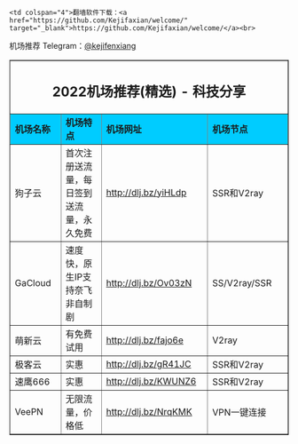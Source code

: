 <table width="100%" border="1" align="center" cellpadding="10" cellspacing="0">
  <tr>
    <td colspan="4" align="center"><h2>2022机场推荐(精选) - 科技分享</h2></td>
  </tr>
  <tr>
    <td width="215" bgcolor="#00CCFF"><strong>机场名称</strong></td>
    <td width="424" bgcolor="#00CCFF"><strong>机场特点</strong></td>
    <td width="359" bgcolor="#00CCFF"><strong>机场网址</strong></td>
    <td width="441" bgcolor="#00CCFF"><strong>机场节点</strong></td>
  </tr>
  <tr>
    <td>狗子云</td>
    <td>首次注册送流量，每日签到送流量，永久免费 </td>
    <td><a href="https://web.doggo.top/auth/register?code=GPpz" target="_blank">http://dlj.bz/yiHLdp</a></td>
    <td>SSR和V2ray</td>
  </tr>
  <tr>
    <td>GaCloud</td>
    <td>速度快，原生IP支持奈飞非自制剧</td>
    <td><a href="https://invitation.gacloud.ltd/auth/register?code=U0BQ" target="_blank">http://dlj.bz/Ov03zN</a></td>
    <td>SS/V2ray/SSR</td>
  </tr>
  <tr>
    <td>萌新云</td>
    <td>有免费试用</td>
    <td><a href="https://www.mxssr.xyz/auth/register?code=Ql9U" target="_blank">http://dlj.bz/fajo6e</a></td>
    <td>V2ray</td>
  </tr>
  <tr>
    <td>极客云</td>
    <td>实惠</td>
    <td><a href="https://jike.ph/auth/register?code=YmOv" target="_blank">http://dlj.bz/gR41JC</a></td>
    <td>SSR和V2ray</td>
  </tr>
  <tr>
    <td>速鹰666</td>
    <td>实惠</td>
    <td><a href="https://suying00.com/auth/register?code=mclu" target="_blank">http://dlj.bz/KWUNZ6</a></td>
    <td>SSR和V2ray</td>
  </tr>
  <tr>
    <td>VeePN</td>
    <td>无限流量，价格低</td>
    <td><a href="https://veepn.com/zh/refer-friend/ve-2dapf1bcy/" target="_blank">http://dlj.bz/NrqKMK</a></td>
    <td>VPN一键连接</td>
  </tr>
 
    <td colspan="4">翻墙软件下载：<a href="https://github.com/Kejifaxian/welcome/" target="_blank">https://github.com/Kejifaxian/welcome/</a><br>
机场推荐 Telegram：<a href="https://t.me/kejifenxiang" target="_blank">@kejifenxiang</a></td>
  </tr>
</table>
